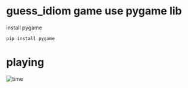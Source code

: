 # guess_idiom game use pygame lib
install pygame


`
pip install pygame
`
# playing

![time](https://github.com/zhangenter/guess_idiom/blob/master/cap.png) 
